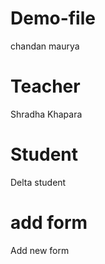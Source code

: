 # Demo-file
chandan maurya

# Teacher 
Shradha Khapara

# Student 
Delta student

# add form
Add new form

